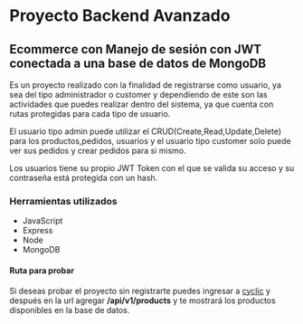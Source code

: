 # Proyecto Backend Avanzado 

## Ecommerce con Manejo de sesión con JWT conectada a una base de datos de MongoDB

Es un proyecto realizado con la finalidad de registrarse como usuario, ya sea del tipo administrador o customer y dependiendo de este son las actividades que puedes realizar dentro del sistema, ya que cuenta con rutas protegidas para cada tipo de usuario. 

El usuario tipo admin puede utilizar el CRUD(Create,Read,Update,Delete) para los productos,pedidos, usuarios y el usuario tipo customer solo puede ver sus pedidos y crear pedidos para si mismo.

Los usuarios tiene su propio JWT Token con el que se valida su acceso y su contraseña está protegida con un hash. 

### Herramientas utilizados
 - JavaScript
 - Express
 - Node 
 - MongoDB

 #### Ruta para probar
 Si deseas probar el proyecto sin registrarte puedes ingresar a [cyclic](https://backendadvecommerceproject.cyclic.app/) y después en la url agregar **/api/v1/products** y te mostrará los productos disponibles en la base de datos. 

